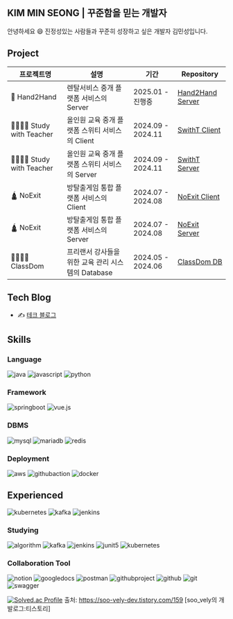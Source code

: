 ## KIM MIN SEONG | 꾸준함을 믿는 개발자
안녕하세요 😄 진정성있는 사람들과 꾸준히 성장하고 싶은 개발자 김민성입니다.

## Project
| 프로젝트명| 설명 | 기간 | Repository |
|------------------------|-------------------------------------------------------|----------------------|--------------------------------------------------------------------------------------|
| 🤝 Hand2Hand              | 렌탈서비스 중개 플랫폼 서비스의 Server             | 2025.01 - 진행중      | [Hand2Hand Server](https://github.com/34suuuuu/highFour)                             |
| 👩‍🎓👨‍🎓 Study with Teacher     | 올인원 교육 중개 플랫폼 스위티 서비스의 Client      | 2024.09 - 2024.11     | [SwithT Client](https://github.com/Windowmincastle/SwithT_frontend)                  |
| 👩‍🎓👨‍🎓 Study with Teacher     | 올인원 교육 중개 플랫폼 스위티 서비스의 Server      | 2024.09 - 2024.11     | [SwithT Server](https://github.com/Windowmincastle/SwithT_backend)                   |
| 🛕 NoExit                 | 방탈출게임 통합 플랫폼 서비스의 Client              | 2024.07 - 2024.08     | [NoExit Client](https://github.com/Windowmincastle/NoExit_frontend)                  |
| 🛕 NoExit                 | 방탈출게임 통합 플랫폼 서비스의 Server              | 2024.07 - 2024.08     | [NoExit Server](https://github.com/Windowmincastle/NoExit_backend)                   |
| 👨‍🏫👩‍🏫 ClassDom               | 프리랜서 강사들을 위한 교육 관리 시스템의 Database  | 2024.05 - 2024.06     | [ClassDom DB](https://github.com/Windowmincastle/ClassDom-Project)                   |

## Tech Blog
- ✍ [테크 블로그](https://excited-trampoline-8c1.notion.site/175b16cb343580688115e2688f3f9a38)

## Skills

### Language
![java](https://img.shields.io/badge/java-007396?style=for-the-badge&logo=java&logoColor=white)
![javascript](https://img.shields.io/badge/javascript-F7DF1E?style=for-the-badge&logo=javascript&logoColor=black)
![python](https://img.shields.io/badge/python-306998?style=for-the-badge&logo=python&logoColor=white)

### Framework
![springboot](https://img.shields.io/badge/springboot-6DB33F?style=for-the-badge&logo=springboot&logoColor=white)
![vue.js](https://img.shields.io/badge/vue.js-4FC08D?style=for-the-badge&logo=vue.js&logoColor=white)

### DBMS
![mysql](https://img.shields.io/badge/mysql-4479A1?style=for-the-badge&logo=mysql&logoColor=white)
![mariadb](https://img.shields.io/badge/mariadb-003545?style=for-the-badge&logo=mariadb&logoColor=white)
![redis](https://img.shields.io/badge/redis-DC382D?style=for-the-badge&logo=redis&logoColor=white)

### Deployment
![aws](https://img.shields.io/badge/aws-232F3E?style=for-the-badge&logo=aws&logoColor=white)
![githubaction](https://img.shields.io/badge/github_action-2088FF?style=for-the-badge&logo=githubactions&logoColor=white)
![docker](https://img.shields.io/badge/docker-2496ED?style=for-the-badge&logo=docker&logoColor=white)

## Experienced
![kubernetes](https://img.shields.io/badge/kubernetes-326CE5?style=for-the-badge&logo=kubernetes&logoColor=white)
![kafka](https://img.shields.io/badge/apache_kafka-231F20?style=for-the-badge&logo=apachekafka&logoColor=white)
![jenkins](https://img.shields.io/badge/jenkins-D24939?style=for-the-badge&logo=jenkins&logoColor=white)

### Studying
![algorithm](https://img.shields.io/badge/algorithm-0F4B8E?style=for-the-badge&logo=python&logoColor=white)
![kafka](https://img.shields.io/badge/apache_kafka-231F20?style=for-the-badge&logo=apachekafka&logoColor=white)
![jenkins](https://img.shields.io/badge/jenkins-D24939?style=for-the-badge&logo=jenkins&logoColor=white)
![junit5](https://img.shields.io/badge/junit5-25A162?style=for-the-badge&logo=junit5&logoColor=white)
![kubernetes](https://img.shields.io/badge/kubernetes-326CE5?style=for-the-badge&logo=kubernetes&logoColor=white)

### Collaboration Tool
![notion](https://img.shields.io/badge/notion-000000?style=for-the-badge&logo=notion&logoColor=white)
![googledocs](https://img.shields.io/badge/google_docs-34B7F1?style=for-the-badge&logo=googledocs&logoColor=white)
![postman](https://img.shields.io/badge/postman-FF6C37?style=for-the-badge&logo=postman&logoColor=white)
![githubproject](https://img.shields.io/badge/github_project-0366D6?style=for-the-badge&logo=github&logoColor=white)
![github](https://img.shields.io/badge/github-181717?style=for-the-badge&logo=github&logoColor=white)
![git](https://img.shields.io/badge/git-F05032?style=for-the-badge&logo=git&logoColor=white)
![swagger](https://img.shields.io/badge/swagger-85EA2D?style=for-the-badge&logo=swagger&logoColor=black)

[![Solved.ac Profile](http://mazassumnida.wtf/api/v2/generate_badge?boj=백준아이디)](https://solved.ac/castlemin77/)
출처: https://soo-vely-dev.tistory.com/159 [soo_vely의 개발로그:티스토리]
